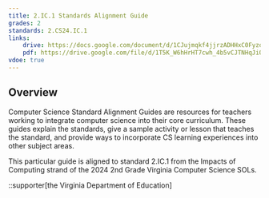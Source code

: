 ```yaml
---
title: 2.IC.1 Standards Alignment Guide
grades: 2
standards: 2.CS24.IC.1
links:
    drive: https://docs.google.com/document/d/1CJujmqkf4jjrzADHHxC0Fyzomjw4I5J7EDv-3apcNVI/edit?usp=drive_link
    pdf: https://drive.google.com/file/d/1T5K_W6hHrHT7cwh_4b5vCJTNHqJiOsbJ/view?usp=drive_link
vdoe: true
---
```


## Overview

Computer Science Standard Alignment Guides are resources for teachers working to integrate computer science into their core curriculum. These guides explain the standards, give a sample activity or lesson that teaches the standard, and provide ways to incorporate CS learning experiences into other subject areas. 

This particular guide is aligned to standard 2.IC.1 from the Impacts of Computing strand of the 2024 2nd Grade Virginia Computer Science SOLs.

::supporter[the Virginia Department of Education]